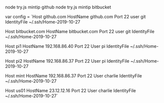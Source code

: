 node try.js mintip github
node try.js mintip bitbucket

var config = `Host github.com
	HostName github.com
	Port 22
	user git
	IdentityFile ~/.ssh/Home-2019-10-27

Host bitbucket.com
	HostName bitbucket.com
	Port 22
	user git
	IdentityFile ~/.ssh/Home-2019-10-27

Host pi1
	HostName 192.168.86.40
	Port 22
	User pi
	IdentityFile ~/.ssh/Home-2019-10-27

Host pi2
	HostName 192.168.86.37
	Port 22
	User pi
	IdentityFile ~/.ssh/Home-2019-10-27

Host mint
	HostName 192.168.86.37
	Port 22
	User charlie
	IdentityFile ~/.ssh/Home-2019-10-27

Host us01
	HostName 23.12.12.16
	Port 22
	User charlie
	IdentityFile ~/.ssh/Home-2019-10-27`